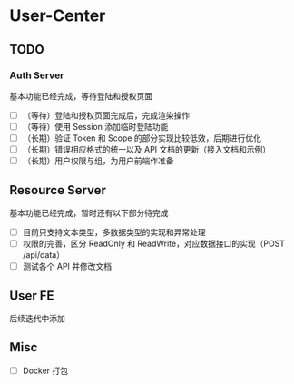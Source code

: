 # User-Center

## TODO

### Auth Server

基本功能已经完成，等待登陆和授权页面

- [ ] （等待）登陆和授权页面完成后，完成渲染操作
- [ ] （等待）使用 Session 添加临时登陆功能
- [ ] （长期）验证 Token 和 Scope 的部分实现比较低效，后期进行优化
- [ ] （长期）错误相应格式的统一以及 API 文档的更新（接入文档和示例）
- [ ] （长期）用户权限与组，为用户前端作准备

## Resource Server

基本功能已经完成，暂时还有以下部分待完成

- [ ] 目前只支持文本类型，多数据类型的实现和异常处理
- [ ] 权限的完善，区分 ReadOnly 和 ReadWrite，对应数据接口的实现（POST /api/data）
- [ ] 测试各个 API 并修改文档

## User FE

后续迭代中添加

## Misc

- [ ] Docker 打包
